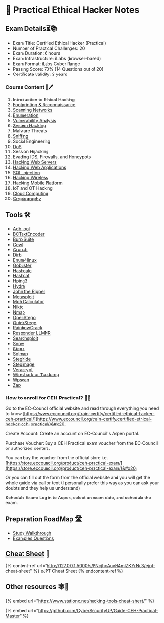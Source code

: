 # 📓 Practical Ethical Hacker Notes

## Exam Details⏳📚 <a href="#ejpt-exam" id="ejpt-exam"></a>

* Exam Title: Certified Ethical Hacker (Practical)
* Number of Practical Challenges: 20
* Exam Duration: 6 hours
* Exam Infrastructure:  iLabs (browser-based)
* Exam Format: iLabs Cyber Range
* Passing Score: 70% (14 Questions out of 20)
* Certificate validity: 3 years

### Course Content 📄🖊️ <a href="#ember40" id="ember40"></a>

1. Introduction to Ethical Hacking
2. [Footprinting & Reconnaissance](practical-ethical-hacker-notes/main-contents/2-footprinting-and-recon.md)
3. [Scanning Networks](practical-ethical-hacker-notes/main-contents/3-scanning-networks.md)
4. [Enumeration](practical-ethical-hacker-notes/main-contents/4-enumeration.md)
5. [Vulnerability Analysis](practical-ethical-hacker-notes/main-contents/5-vulnerability-analysis.md)
6. [System Hacking](practical-ethical-hacker-notes/main-contents/6-system-hacking.md)
7. Malware Threats
8. [Sniffing](practical-ethical-hacker-notes/main-contents/8-sniffing.md)
9. Social Engineering
10. [DoS](practical-ethical-hacker-notes/main-contents/10-dos.md)
11. Session Hijacking
12. Evading IDS, Firewalls, and Honeypots
13. [Hacking Web Servers](practical-ethical-hacker-notes/main-contents/13-hacking-web-servers.md)
14. [Hacking Web Applications](practical-ethical-hacker-notes/main-contents/14-hacking-web-apps.md)
15. [SQL Injection](practical-ethical-hacker-notes/main-contents/15-sql-injection.md)
16. [Hacking Wireless](practical-ethical-hacker-notes/main-contents/16-hacking-wireless.md)
17. [Hacking Mobile Platform](practical-ethical-hacker-notes/main-contents/17-hacking-mobile.md)
18. IoT and OT Hacking
19. [Cloud Computing](practical-ethical-hacker-notes/main-contents/19-cloud-computing.md)
20. [Cryptography](practical-ethical-hacker-notes/main-contents/20-cryptography.md)

## Tools 🛠️

* [Adb tool](practical-ethical-hacker-notes/adb-tool.md)
* [BCTextEncoder](practical-ethical-hacker-notes/bctextencoder.md)
* [Burp Suite](practical-ethical-hacker-notes/burp-suite.md)
* [Cewl](practical-ethical-hacker-notes/cewl.md)
* [Crunch](practical-ethical-hacker-notes/crunch.md)
* [Dirb](practical-ethical-hacker-notes/dirb.md)
* [Enum4linux](practical-ethical-hacker-notes/enum4linux.md)
* [Gobuster](practical-ethical-hacker-notes/gobuster.md)
* [Hashcalc](practical-ethical-hacker-notes/hashcalc.md)
* [Hashcat](practical-ethical-hacker-notes/hashcat.md)
* [Hping3](practical-ethical-hacker-notes/hping3.md)
* [Hydra](practical-ethical-hacker-notes/hydra.md)
* [John the Ripper](practical-ethical-hacker-notes/john-the-ripper.md)
* [Metasploit](practical-ethical-hacker-notes/metasploit.md)
* [Md5 Calculator](practical-ethical-hacker-notes/md5-calculator.md)
* [Nikto](practical-ethical-hacker-notes/nikto.md)
* [Nmap](practical-ethical-hacker-notes/nmap.md)
* [OpenStego](practical-ethical-hacker-notes/openstego.md)
* [QuickStego](practical-ethical-hacker-notes/quickstego.md)
* [RainbowCrack](practical-ethical-hacker-notes/rainbowcrack.md)
* [Responder LLMNR](practical-ethical-hacker-notes/responder-llmnr.md)
* [Searchsploit](practical-ethical-hacker-notes/searchsploit.md)
* [Snow](practical-ethical-hacker-notes/snow.md)
* [Stego](practical-ethical-hacker-notes/stego.md)
* [Sqlmap](practical-ethical-hacker-notes/sqlmap.md)
* [Steghide](practical-ethical-hacker-notes/steghide.md)
* [Stegimage](practical-ethical-hacker-notes/stegimage.md)
* [Veracrypt](practical-ethical-hacker-notes/veracrypt.md)
* [Wireshark or Tcpdump](practical-ethical-hacker-notes/wireshark-or-tcpdump.md)
* [Wpscan](practical-ethical-hacker-notes/wpscan.md)
* [Zap](practical-ethical-hacker-notes/zap.md)

### **How to enroll for CEH Practical?** 🔗📔

&#x20;Go to the EC-Council official website and read through everything you need to know [https://www.eccouncil.org/train-certify/certified-ethical-hacker-ceh-practical/](https://www.eccouncil.org/train-certify/certified-ethical-hacker-ceh-practical/)&#x20;

Create Account: Create an account on EC-Council's Aspen portal.

Purchase Voucher: Buy a CEH Practical exam voucher from the EC-Council or authorized centers.

You can buy the voucher from the official store i.e. [https://store.eccouncil.org/product/ceh-practical-exam/](https://store.eccouncil.org/product/ceh-practical-exam/)&#x20;

Or you can fill out the form from the official website and you will get the whole guide via call or text (I personally prefer this way as you can ask your doubts and they help us understand)

Schedule Exam: Log in to Aspen, select an exam date, and schedule the exam.

## Preparation RoadMap 🛣️

* [Study Walkthrough](practical-ethical-hacker-notes/study-walkthrough/)
* [Examples Questions](practical-ethical-hacker-notes/study-walkthrough/example-questions.md)

## [Cheat Sheet](broken-reference) 📔

{% content-ref url="http://127.0.0.1:5000/s/PNcjhcAuvH4mlZKYrNu3/ejpt-cheat-sheet" %}
[eJPT Cheat Sheet](http://127.0.0.1:5000/s/PNcjhcAuvH4mlZKYrNu3/ejpt-cheat-sheet)
{% endcontent-ref %}

## Other resources 🕸️📘

{% embed url="https://www.stationx.net/hacking-tools-cheat-sheet/" %}

{% embed url="https://github.com/CyberSecurityUP/Guide-CEH-Practical-Master" %}
